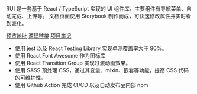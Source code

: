RUI 是一套基于 React / TypeScript 实现的 UI 组件库，主要组件有导航菜单、自动完成、上传等。
文档页面使用 Storybook 制作而成，可快速修改属性并实时看到变化。

[预览地址](https://yilunyuwan.gitee.io/rui/) [源码链接](https://gitee.com/yilunyuwan/RUI) [项目笔记](https://gitee.com/yilunyuwan/RUI/wikis/pages)

- 使用 jest 以及 React Testing Library 实现单测覆盖率大于 90%。
- 使用 React Font Awesome 作为图标库
- 使用 React Transition Group 实现过渡动画效果。
- 使用 SASS 预处理 CSS，通过其变量、mixin、嵌套等功能，提高 CSS 代码的可维护性。
- 使用 Github Action 完成 CI/CD 以及自动发布至内部 npm
